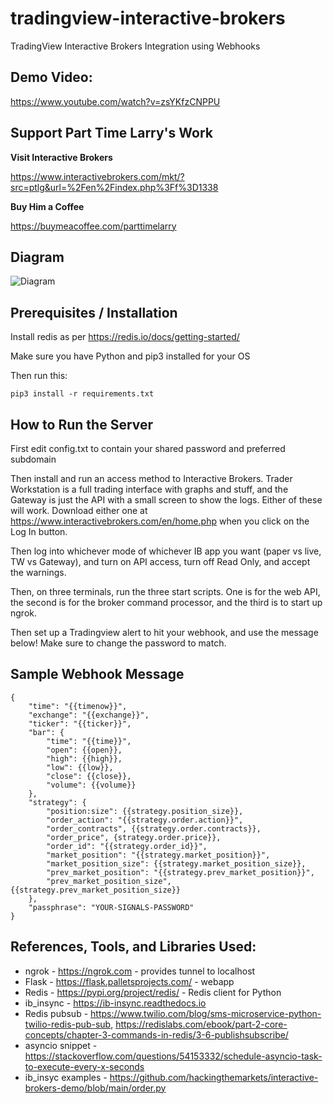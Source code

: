 # tradingview-interactive-brokers
TradingView Interactive Brokers Integration using Webhooks

## Demo Video:

https://www.youtube.com/watch?v=zsYKfzCNPPU

## Support Part Time Larry's Work

__Visit Interactive Brokers__

https://www.interactivebrokers.com/mkt/?src=ptlg&url=%2Fen%2Findex.php%3Ff%3D1338

__Buy Him a Coffee__

https://buymeacoffee.com/parttimelarry

## Diagram 

![Diagram](diagram.png)

## Prerequisites / Installation

Install redis as per https://redis.io/docs/getting-started/

Make sure you have Python and pip3 installed for your OS

Then run this:

```
pip3 install -r requirements.txt
```

## How to Run the Server

First edit config.txt to contain your shared password and preferred subdomain

Then install and run an access method to Interactive Brokers. Trader Workstation is a full trading interface with graphs and stuff, and the Gateway is just the API with a small screen to show the logs. Either of these will work. Download either one at https://www.interactivebrokers.com/en/home.php when you click on the Log In button.

Then log into whichever mode of whichever IB app you want (paper vs live, TW vs Gateway), and turn on API access, turn off Read Only, and accept the warnings.

Then, on three terminals, run the three start scripts. One is for the web API, the second is for the broker command processor, and the third is to start up ngrok.

Then set up a Tradingview alert to hit your webhook, and use the message below! Make sure to change the password to match.


## Sample Webhook Message

```
{
	"time": "{{timenow}}",
	"exchange": "{{exchange}}",
	"ticker": "{{ticker}}",
	"bar": {
		"time": "{{time}}",
		"open": {{open}},
		"high": {{high}},
		"low": {{low}},
		"close": {{close}},
		"volume": {{volume}}
	},
	"strategy": {
		"position:size": {{strategy.position_size}},
		"order_action": "{{strategy.order.action}}",
		"order_contracts", {{strategy.order.contracts}},
		"order_price", {strategy.order.price}},
		"order_id": "{{strategy.order_id}}",
		"market_position": "{{strategy.market_position}}",
		"market_position_size": {{strategy.market_position_size}},
		"prev_market_position": "{{strategy.prev_market_position}}",
		"prev_market_position_size", {{strategy.prev_market_position_size}}
	},
	"passphrase": "YOUR-SIGNALS-PASSWORD"
}

```

## References, Tools, and Libraries Used:

* ngrok - https://ngrok.com - provides tunnel to localhost
* Flask - https://flask.palletsprojects.com/ - webapp
* Redis - https://pypi.org/project/redis/ - Redis client for Python
* ib_insync - https://ib-insync.readthedocs.io
* Redis pubsub - https://www.twilio.com/blog/sms-microservice-python-twilio-redis-pub-sub, https://redislabs.com/ebook/part-2-core-concepts/chapter-3-commands-in-redis/3-6-publishsubscribe/
* asyncio snippet - https://stackoverflow.com/questions/54153332/schedule-asyncio-task-to-execute-every-x-seconds
* ib_insyc examples - https://github.com/hackingthemarkets/interactive-brokers-demo/blob/main/order.py
